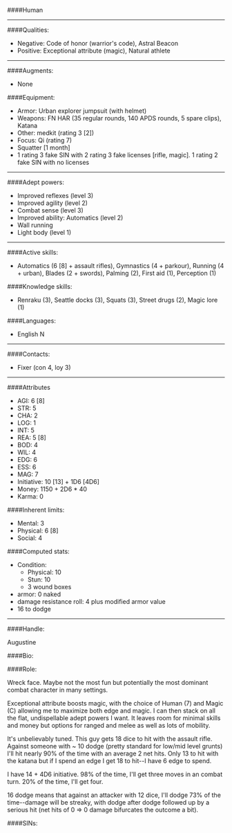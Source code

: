 ####Human
____
####Qualities:

- Negative: Code of honor (warrior's code), Astral Beacon
- Positive: Exceptional attribute (magic), Natural athlete

____
####Augments:

- None

####Equipment:

- Armor: Urban explorer jumpsuit (with helmet) 
- Weapons: FN HAR (35 regular rounds, 140 APDS rounds, 5 spare clips), Katana
- Other: medkit (rating 3 [2])
- Focus: Qi (rating 7)
- Squatter [1 month]
- 1 rating 3 fake SIN with 2 rating 3 fake licenses [rifle, magic]. 1 rating 2 fake SIN with no licenses

____
####Adept powers: 

- Improved reflexes (level 3)
- Improved agility (level 2)
- Combat sense (level 3)
- Improved ability: Automatics (level 2)
- Wall running
- Light body (level 1)


____
####Active skills:

- Automatics (6 [8] + assault rifles), Gymnastics (4 + parkour), Running (4 + urban), Blades (2 + swords), Palming (2), First aid (1), Perception (1)

####Knowledge skills:

- Renraku (3), Seattle docks (3), Squats (3), Street drugs (2), Magic lore (1)

####Languages:

- English N

____
####Contacts:

- Fixer (con 4, loy 3)

____
####Attributes

- AGI: 6 [8]
- STR: 5
- CHA: 2
- LOG: 1
- INT: 5
- REA: 5 [8]
- BOD: 4
- WIL: 4
- EDG: 6
- ESS: 6
- MAG: 7
- Initiative: 10 [13] + 1D6 [4D6]
- Money: 1150 + 2D6 * 40
- Karma: 0

####Inherent limits:

- Mental: 3
- Physical: 6 [8]
- Social: 4

####Computed stats:

- Condition:
	- Physical: 10
	- Stun: 10
	- 3 wound boxes
- armor: 0 naked
- damage resistance roll: 4 plus modified armor value
- 16 to dodge

____
####Handle:

Augustine

####Bio:



####Role:

Wreck face. Maybe not the most fun but potentially the most dominant combat character in many settings. 

Exceptional attribute boosts magic, with the choice of Human (7) and Magic (C) allowing me to maximize both edge and magic. I can then stack on all the flat, undispellable adept powers I want. It leaves room for minimal skills and money but options for ranged and melee as well as lots of mobility.

It's unbelievably tuned. This guy gets 18 dice to hit with the assault rifle. Against someone with ~ 10 dodge (pretty standard for low/mid level grunts) I'll hit nearly 90% of the time with an average 2 net hits. Only 13 to hit with the katana but if I spend an edge I get 18 to hit--I have 6 edge to spend. 

I have 14 + 4D6 initiative. 98% of the time, I'll get three moves in an combat turn. 20% of the time, I'll get four. 

16 dodge means that against an attacker with 12 dice, I'll dodge 73% of the time--damage will be streaky, with dodge after dodge followed up by a serious hit (net hits of 0 => 0 damage bifurcates the outcome a bit).



####SINs: